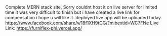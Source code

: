 Complete MERN stack site, Sorry couldnt host it on live server for limited time it was very difficult to finish but i have created a live link for compensation i hope u will like it. deployed live app will be uploaded today. https://www.facebook.com/share/v/18f1XH9tCG/?mibextid=WC7FNe
Live Link: https://furniflex-phi.vercel.app/
